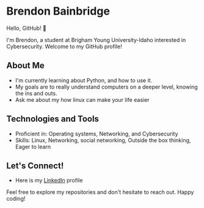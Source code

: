 # Brendon Bainbridge

Hello, GitHub! 👋

I'm Brendon, a student at Brigham Young University-Idaho interested in Cybersecurity. Welcome to my GitHub profile!

## About Me

- I'm currently learning about Python, and how to use it.
- My goals are to really understand computers on a deeper level, knowing the ins and outs.
- Ask me about my how linux can make your life easier

## Technologies and Tools

- Proficient in: Operating systems, Networking, and Cybersecurity
- Skills: Linux, Networking, social networking, Outside the box thinking, Eager to learn

## Let's Connect!

- Here is my [LinkedIn](https://www.linkedin.com/in/brendon-bainbridge/) profile

Feel free to explore my repositories and don't hesitate to reach out. Happy coding! 

